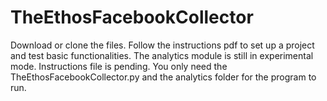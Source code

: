 # TheEthosFacebookCollector

Download or clone the files. Follow the instructions pdf to set up a project and test basic functionalities.
The analytics module is still in experimental mode. Instructions file is pending.
You only need the TheEthosFacebookCollector.py and the analytics folder for the program to run.
